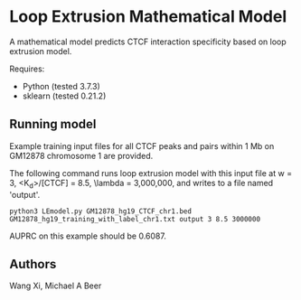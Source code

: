 # Loop Extrusion Mathematical Model
A mathematical model predicts CTCF interaction specificity based on loop extrusion model.

Requires:

* Python (tested 3.7.3)
* sklearn (tested 0.21.2)

## Running model
Example training input files for all CTCF peaks and pairs within 1 Mb on GM12878 chromosome 1 are provided.

The following command runs loop extrusion model with this input file at w = 3, <K<sub>d</sub>>/[CTCF] = 8.5, \lambda = 3,000,000, and writes to a file named 'output'.

    python3 LEmodel.py GM12878_hg19_CTCF_chr1.bed GM12878_hg19_training_with_label_chr1.txt output 3 8.5 3000000

AUPRC on this example should be 0.6087.

## Authors
Wang Xi, Michael A Beer
